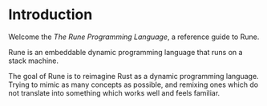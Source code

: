 # Introduction

Welcome the *The Rune Programming Language*, a reference guide to Rune.

Rune is an embeddable dynamic programming language that runs on a stack machine.

The goal of Rune is to reimagine Rust as a dynamic programming language.
Trying to mimic as many concepts as possible, and remixing ones which do not
translate into something which works well and feels familiar.